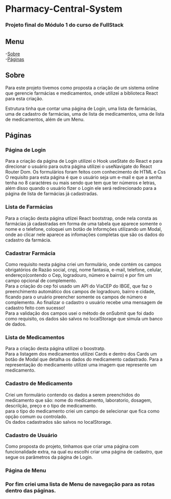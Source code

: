 # Pharmacy-Central-System

<h3> Projeto final do Módulo 1 do curso de FullStack</h3>

## Menu

-[Sobre](#Sobre) </br>
-[Páginas](#Páginas) </br>

## Sobre

<P>Para este projeto tivemos como proposta a criação de um sistema online que gerencie
farmácias e medicamentos, onde utilizei a biblioteca React para esta criação.</p>


<p> Estrutura tinha que contar uma página de Login, uma lista de farmácias, uma de cadastro de farmácias, 
uma de lista de medicamentos, uma de lista de medicamentos, além de um Menu.</p>

## Páginas

<h3> Página de Login</h3>
<p> Para a criação da página de Login utilizei o Hook useState do React e para direcionar o usuário para outra página
utilizei o useNavigate do React Router Dom. Os formulários foram feitos com conhecimento de HTML e Css</br>
O requisito para esta página é que o usuário seja um e-mail e que a senha tenha no 8 caractéres ou mais sendo 
que tem que ter números e letras, além disso quando o usuário fizer o Login ele será redirecionado para a página 
de lista de farmácias já cadastradas. </p>

<h3>Lista de Farmácias</h3>
<p> Para a criação desta página utlizei React bootstrap, onde nela consta as farmácias já cadastradas
em forma de uma tabela que aparece somente o nome e o telefone, coloquei um botão de Informções utilizando um Modal, onde 
ao clicar nele aparece as infomações completas que são os dados do cadastro da farmácia.</p>

<h3> Cadastrar Farmácia </h3>
<p> Como requisito nesta página criei um formulário, onde contém os campos obrigatórios de Razão social, cnpj, nome fantasia, e-mail, telefone,
celular, endereço(contendo o Cep, logradouro, número e bairro) e por fim um campo opcional de complemento. </br>
Para a criação do cep foi usado um API do ViaCEP do IBGE, que faz o preenchimento automático dos campos de logradouro, bairro e cidade, ficando 
para o uruário preencher somente os campos de número e complemento. Ao finalizar o cadastro o usuário recebe uma mensagem de cadastro feito com sucesso! </br>
Para a validação dos campos usei o método de onSubmit que foi dado como requisito, os dados são salvos no localStorage que simula um banco de dados.</p>

<h3> Lista de Medicamentos</h3>
<p> Para a criação desta página utilizei o boostratp. </br>
Para a listagem dos medicamentos utilizei Cards e dentro dos Cards um botão de Modal que detalha os dados do medicamento cadastrado.
Para a representação do medicamento utilizei uma imagem que represente um medicamento.</p>

<h3> Cadastro de Medicamento</h3>
<p> Criei um formulário contendo os dados a serem preenchidos do medicamento que são: nome do medicamento, laboratorio, dosagem, descrilção, preço e o tipo de medicamento. </br>
para o tipo do medicamento criei um campo de selecionar que fica como opção comum ou controlado. </br>
Os dados cadastrados são salvos no localStorage.</p>

<h3> Cadastro de Usuário</h3>
<p>Como proposta do projeto, tinhamos que criar uma página com funcionalidade extra, na qual eu escolhi criar uma página de cadastro,
que segue os parâmetros da página de Login.</p>

<h3>Página de  Menu <h3>
<p>Por fim criei uma lista de Menu de navegação para as rotas dentro das páginas. </p>




